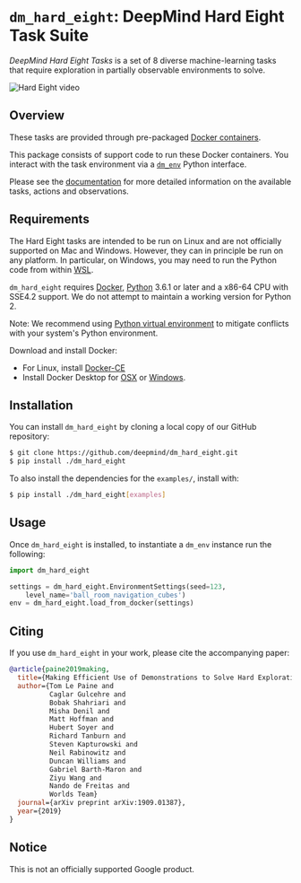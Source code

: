 # `dm_hard_eight`: DeepMind Hard Eight Task Suite

*DeepMind Hard Eight Tasks* is a set of 8 diverse machine-learning tasks that
require exploration in partially observable environments to solve.

![Hard Eight video](docs/dm_hard_eight.gif)

## Overview

These tasks are provided through pre-packaged
[Docker containers](http://www.docker.com).

This package consists of support code to run these Docker containers. You
interact with the task environment via a
[`dm_env`](http://www.github.com/deepmind/dm_env) Python interface.

Please see the [documentation](docs/index.md) for more detailed information on
the available tasks, actions and observations.

## Requirements

The Hard Eight tasks are intended to be run on Linux and are not officially
supported on Mac and Windows. However, they can in principle be run on any
platform. In particular, on Windows, you may need to run the Python code from
within [WSL](https://docs.microsoft.com/en-us/windows/wsl/about).

`dm_hard_eight` requires [Docker](https://www.docker.com),
[Python](https://www.python.org/) 3.6.1 or later and a x86-64 CPU with SSE4.2
support. We do not attempt to maintain a working version for Python 2.

Note: We recommend using
[Python virtual environment](https://docs.python.org/3/tutorial/venv.html) to
mitigate conflicts with your system's Python environment.

Download and install Docker:

*   For Linux, install [Docker-CE](https://docs.docker.com/install/)
*   Install Docker Desktop for
    [OSX](https://docs.docker.com/docker-for-mac/install/) or
    [Windows](https://docs.docker.com/docker-for-windows/install/).

## Installation

You can install `dm_hard_eight` by cloning a local copy of our GitHub
repository:

```bash
$ git clone https://github.com/deepmind/dm_hard_eight.git
$ pip install ./dm_hard_eight
```

To also install the dependencies for the `examples/`, install with:

```bash
$ pip install ./dm_hard_eight[examples]
```

## Usage

Once `dm_hard_eight` is installed, to instantiate a `dm_env` instance run the
following:

```python
import dm_hard_eight

settings = dm_hard_eight.EnvironmentSettings(seed=123,
    level_name='ball_room_navigation_cubes')
env = dm_hard_eight.load_from_docker(settings)
```

## Citing

If you use `dm_hard_eight` in your work, please cite the accompanying paper:

```bibtex
@article{paine2019making,
  title={Making Efficient Use of Demonstrations to Solve Hard Exploration Problems},
  author={Tom Le Paine and
          Caglar Gulcehre and
          Bobak Shahriari and
          Misha Denil and
          Matt Hoffman and
          Hubert Soyer and
          Richard Tanburn and
          Steven Kapturowski and
          Neil Rabinowitz and
          Duncan Williams and
          Gabriel Barth-Maron and
          Ziyu Wang and
          Nando de Freitas and
          Worlds Team}
  journal={arXiv preprint arXiv:1909.01387},
  year={2019}
}
```

## Notice

This is not an officially supported Google product.

